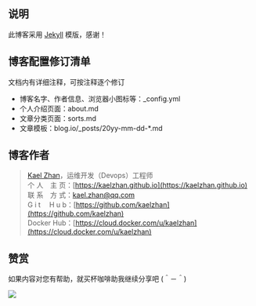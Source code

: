 ## 说明

此博客采用 [Jekyll](https://github.com/jekyll/jekyll) 模版，感谢！

## 博客配置修订清单

文档内有详细注释，可按注释逐个修订

* 博客名字、作者信息、浏览器小图标等：_config.yml 
* 个人介绍页面：about.md
* 文章分类页面：sorts.md
* 文章模板：blog.io/_posts/20yy-mm-dd-*.md 

## 博客作者

>[Kael Zhan](https://kaelzhan.github.io)，运维开发（Devops）工程师  
>个 人&emsp;主 页：[https://kaelzhan.github.io](https://kaelzhan.github.io)  
>联 系&emsp;方 式：kael.zhan@qq.com  
>G i t&emsp; H u b：[https://github.com/kaelzhan](https://github.com/kaelzhan)  
>Docker Hub：[https://cloud.docker.com/u/kaelzhan](https://cloud.docker.com/u/kaelzhan)

## 赞赏
如果内容对您有帮助，就买杯咖啡助我继续分享吧 (＾－＾)


![](http://qpic.cn/77zpLbg3o)




